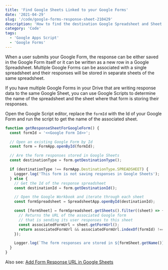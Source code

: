 ```yaml
---
title: 'Find Google Sheets Linked to your Google Forms'
date: '2021-04-29'
slug: '/code/google-forms-response-sheet-210429'
description: 'How to find the destination Google Spreadsheet and Sheet that is storing responses of the current Google Form with Google Apps Script'
category: 'Code'
tags:
  - 'Google Apps Script'
  - 'Google Forms'
---
```


When a user submits your Google Form, the response can be either saved in the Google Form itself or it can be written as a new row in a Google Spreadsheet. Multiple Google Forms can be associated with a single spreadsheet and their responses will be stored in separate sheets of the same spreadsheet.

If you have multiple Google Forms in your Drive that are writing response data to the same Google Sheet, you can use Google Scripts to determine the name of the spreadsheet and the sheet where that form is storing their responses.

Open the Google Script editor, replace the `formId` with the Id of your Google Form and run the script to get the name of the associated sheet.

```javascript
function getResponseSheetForGoogleForm() {
  const formId = '<<Google Form Id>>';

  // Open an existing Google Form by Id
  const form = FormApp.openById(formId);

  // Are the form responses stored in Google Sheets
  const destinationType = form.getDestinationType();

  if (destinationType !== FormApp.DestinationType.SPREADSHEET) {
    Logger.log('This form is not saving responses in Google Sheets');
  } else {
    // Get the Id of the response spreadsheet
    const destinationId = form.getDestinationId();

    // Open the Google Workbook and iterate through each sheet
    const formSpreadsheet = SpreadsheetApp.openById(destinationId);

    const [formSheet] = formSpreadsheet.getSheets().filter((sheet) => {
      // Returns the URL of the associated Google form
      // that is sending its user responses to this sheet
      const associatedFormUrl = sheet.getFormUrl();
      return associatedFormUrl && associatedFormUrl.indexOf(formId) !== -1;
    });

    Logger.log(`The form responses are stored in ${formSheet.getName()}`);
  }
}
```

Also see: [Add Form Response URL in Google Sheets](/code/20540-edit-form-response-spreadsheet-url)
